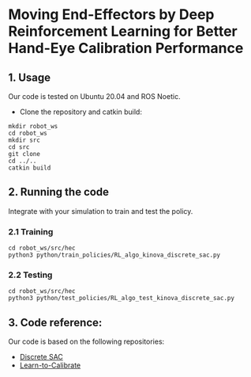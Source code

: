 # Moving End-Effectors by Deep Reinforcement Learning for Better Hand-Eye Calibration Performance 


## 1. Usage

Our code is tested on Ubuntu 20.04 and ROS Noetic.

- Clone the repository and catkin build:
```
mkdir robot_ws
cd robot_ws
mkdir src
cd src
git clone 
cd ../..
catkin build
```
## 2. Running the code

Integrate with your simulation to train and test the policy.
   
### 2.1 Training
```
cd robot_ws/src/hec
python3 python/train_policies/RL_algo_kinova_discrete_sac.py
```
### 2.2 Testing
```
cd robot_ws/src/hec
python3 python/test_policies/RL_algo_test_kinova_discrete_sac.py
```

## 3. Code reference:

Our code is based on the following repositories:

- [Discrete SAC](https://github.com/BY571/SAC_discrete)
- [Learn-to-Calibrate](https://github.com/ethz-asl/Learn-to-Calibrate/tree/master?tab=readme-ov-file)
